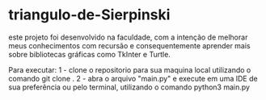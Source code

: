 # triangulo-de-Sierpinski

este projeto foi desenvolvido na faculdade, com a intenção de melhorar meus conhecimentos com recursão e consequentemente aprender mais sobre bibliotecas gráficas como TkInter e Turtle.

Para executar:
1 - clone o repositorio para sua maquina local utilizando o comando git clone <id>.
2 - abra o arquivo "main.py" e execute em uma IDE de sua preferência ou pelo terminal, utilizando o comando python3 main.py
